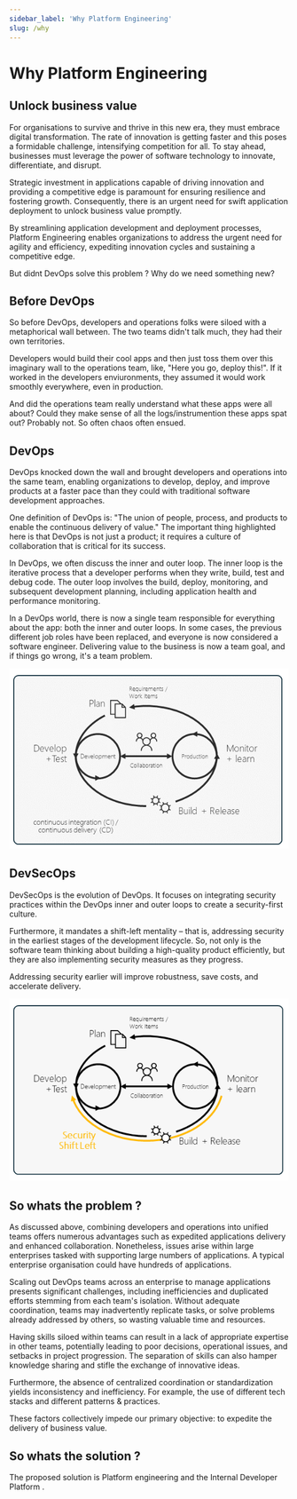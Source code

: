 ```yaml
---
sidebar_label: 'Why Platform Engineering'
slug: /why
---
```


# Why Platform Engineering 

 ## Unlock business value 

For organisations to survive and thrive in this new era, they must embrace digital transformation.  The rate of innovation is getting faster and this poses a formidable challenge, intensifying competition for all. To stay ahead, businesses must leverage the power of software technology to innovate, differentiate, and disrupt.

Strategic investment in applications capable of driving innovation and providing a competitive edge is paramount for ensuring resilience and fostering growth. Consequently, there is an urgent need for swift application deployment to unlock business value promptly. 

By streamlining application development and deployment processes, Platform Engineering enables organizations to address the urgent need for agility and efficiency, expediting innovation cycles and sustaining a competitive edge.

But didnt DevOps solve this problem ?  Why do we need something new?

## Before DevOps

So before DevOps, developers and operations folks were siloed with a metaphorical wall between.  The two teams didn't talk much, they had their own territories.

Developers would build their cool apps and then just toss them over this imaginary wall to the operations team, like, "Here you go, deploy this!".  If it worked in the developers enviuronments, they assumed it would work smoothly everywhere, even in production.

And did the operations team really understand what these apps were all about? Could they make sense of all the logs/instrumention these apps spat out? Probably not. So often chaos often ensued.

## DevOps 

DevOps knocked down the wall and brought developers and operations into the same team, enabling organizations to develop, deploy, and improve products at a faster pace than they could with traditional software development approaches.

One definition of DevOps is: "The union of people, process, and products to enable the continuous delivery of value." The important thing highlighted here is that DevOps is not just a product; it requires a culture of collaboration that is critical for its success.

In DevOps, we often discuss the inner and outer loop. The inner loop is the iterative process that a developer performs when they write, build, test and debug code.  The outer loop involves the build, deploy, monitoring, and subsequent development planning, including application health and performance monitoring.

In a DevOps world, there is now a single team responsible for everything about the app: both the inner and outer loops. In some cases, the previous different job roles have been replaced, and everyone is now considered a software engineer. Delivering value to the business is now a team goal, and if things go wrong, it's a team problem.

![alt text](images/devops.png)


## DevSecOps

DevSecOps is the evolution of DevOps. It focuses on integrating security practices within the DevOps inner and outer loops to create a security-first culture.

Furthermore, it mandates a shift-left mentality – that is, addressing security in the earliest stages of the development lifecycle. So, not only is the software team thinking about building a high-quality product efficiently, but they are also implementing security measures as they progress.

Addressing security earlier will improve robustness, save costs, and accelerate delivery.

![alt text](images/devsecops.png)


## So whats the problem ?

As discussed above, combining developers and operations into unified teams offers numerous advantages such as expedited applications delivery and enhanced collaboration. Nonetheless, issues arise within large enterprises tasked with supporting large numbers of applications.  A typical enterprise organisation could have hundreds of applications. 

Scaling out DevOps teams across an enterprise to manage applications presents significant challenges, including inefficiencies and duplicated efforts stemming from each team's isolation. Without adequate coordination, teams may inadvertently replicate tasks, or solve problems already addressed by others, so wasting valuable time and resources.

Having skills siloed within teams can result in a lack of appropriate expertise in other teams, potentially leading to poor decisions, operational issues, and setbacks in project progression. The separation of skills can also hamper knowledge sharing and stifle the exchange of innovative ideas.

Furthermore, the absence of centralized coordination or standardization yields inconsistency and inefficiency. For example, the use of different tech stacks and different patterns & practices.

These factors collectively impede our primary objective: to expedite the delivery of business value.


## So whats the solution ?

The proposed solution is Platform engineering and the Internal Developer Platform .

